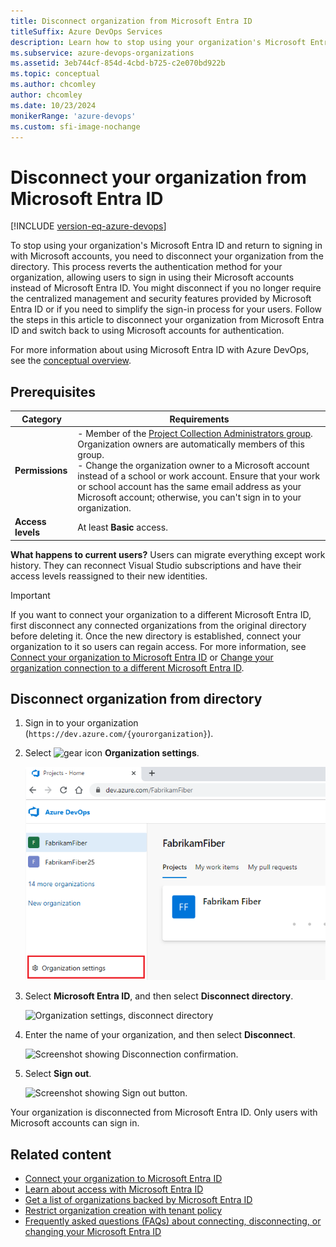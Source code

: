 ```yaml
---
title: Disconnect organization from Microsoft Entra ID
titleSuffix: Azure DevOps Services
description: Learn how to stop using your organization's Microsoft Entra ID and sign in with a Microsoft account by disconnecting your organization from your directory
ms.subservice: azure-devops-organizations
ms.assetid: 3eb744cf-854d-4cbd-b725-c2e070bd922b
ms.topic: conceptual
ms.author: chcomley
author: chcomley
ms.date: 10/23/2024
monikerRange: 'azure-devops'
ms.custom: sfi-image-nochange
---
```


# Disconnect your organization from Microsoft Entra ID

[!INCLUDE [version-eq-azure-devops](../../includes/version-eq-azure-devops.md)]

<a name="DisconnectDirectory"></a>

To stop using your organization's Microsoft Entra ID and return to signing in with Microsoft accounts, you need to disconnect your organization from the directory. This process reverts the authentication method for your organization, allowing users to sign in using their Microsoft accounts instead of Microsoft Entra ID. You might disconnect if you no longer require the centralized management and security features provided by Microsoft Entra ID or if you need to simplify the sign-in process for your users. Follow the steps in this article to disconnect your organization from Microsoft Entra ID and switch back to using Microsoft accounts for authentication.

For more information about using Microsoft Entra ID with Azure DevOps, see the [conceptual overview](access-with-azure-ad.md).

## Prerequisites

| Category | Requirements |
|--------------|-------------|
|**Permissions**| - Member of the [Project Collection Administrators group](../security/look-up-project-collection-administrators.md). Organization owners are automatically members of this group.<br>- Change the organization owner to a Microsoft account instead of a school or work account. Ensure that your work or school account has the same email address as your Microsoft account; otherwise, you can't sign in to your organization.|
|**Access levels**| At least **Basic** access.|

**What happens to current users?**  Users can migrate everything except work history. They can reconnect Visual Studio subscriptions and have their access levels reassigned to their new identities.

> [!IMPORTANT]
> If you want to connect your organization to a different Microsoft Entra ID, first disconnect any connected organizations from the original directory before deleting it. Once the new directory is established, connect your organization to it so users can regain access. For more information, see [Connect your organization to Microsoft Entra ID](connect-organization-to-azure-ad.md) or [Change your organization connection to a different Microsoft Entra ID](change-azure-ad-connection.md).

## Disconnect organization from directory

1. Sign in to your organization (```https://dev.azure.com/{yourorganization}```).

2. Select ![gear icon](../../media/icons/gear-icon.png) **Organization settings**.

    ![Screenshot showing highlighted Organization settings button.](../../media/settings/open-admin-settings-vert.png)

3. Select **Microsoft Entra ID**, and then select **Disconnect directory**.

   ![Organization settings, disconnect directory](media/shared/select-disconnect-directory.png)

4. Enter the name of your organization, and then select **Disconnect**.

   ![Screenshot showing Disconnection confirmation.](media/shared/disconnection-confirmation.png)

5. Select **Sign out**.

   ![Screenshot showing Sign out button.](media/shared/sign-out-azure-devops.png)

Your organization is disconnected from Microsoft Entra ID. Only users with Microsoft accounts can sign in.

## Related content

* [Connect your organization to Microsoft Entra ID](connect-organization-to-azure-ad.md)
* [Learn about access with Microsoft Entra ID](access-with-azure-ad.md)
* [Get a list of organizations backed by Microsoft Entra ID](get-list-of-organizations-connected-to-microsoft-entra-id.md)
* [Restrict organization creation with tenant policy](azure-ad-tenant-policy-restrict-org-creation.md)
* [Frequently asked questions (FAQs) about connecting, disconnecting, or changing your Microsoft Entra ID](./faq-azure-access.yml)
